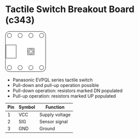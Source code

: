 # Tactile Switch Breakout Board (c343)
![Tactile Switch Breakout Board (c343)](../../assets/outline-c343.png)

* Panasonic EVPQL series tactile switch
* Pull-down and pull-up operation possible
* Pull-down operation: resistors marked DN populated
* Pull-up operation: resistors marked UP populated

| Pin | Symbol | Function       |
|-----|--------|----------------|
| 1   | VCC    | Supply voltage |
| 2   | SIG    | Sensor signal  |
| 3   | GND    | Ground         |

